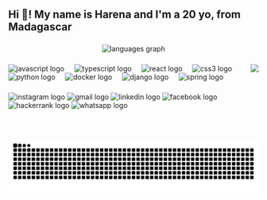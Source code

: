 <h2 align="left">Hi 👋! My name is Harena and I'm a 20 yo, from Madagascar</h2>

###

<div align="center">
  <img src="https://github-readme-stats.vercel.app/api/top-langs?username=HarenaRaelison&locale=fr&hide_title=false&layout=compact&card_width=320&langs_count=12&theme=monokai&hide_border=false" height="150" alt="languages graph"  />
</div>

###

<img align="right" height="150" src="https://scontent.ftnr2-2.fna.fbcdn.net/v/t39.30808-6/483067190_1206620844164784_3343559791701787024_n.jpg?_nc_cat=101&ccb=1-7&_nc_sid=6ee11a&_nc_eui2=AeGRtL4nI601BA2tmDer7bUnMKIumPRmhvIwoi6Y9GaG8mrcscRhkuMOW5SDCL8BQY5S_arT7DPUS1zW5Ix9SqNg&_nc_ohc=p_BIjckNm_QQ7kNvgFwXEKN&_nc_oc=AdlXBUirrXa1OX9vnipQu4DyJS0VPDbXsagcGzvLxENo7QZd6Kc_1QbkcyufSpzLRZ4&_nc_zt=23&_nc_ht=scontent.ftnr2-2.fna&_nc_gid=exnzhN_t-LIUvuJ3xTJ5XA&oh=00_AYFhcKgyQWb8gxV6AynoNljmYVnj5vPyDxJ7RjdAcYtBXQ&oe=67F2FFB2"  />

###

<div align="left">
  <img src="https://cdn.jsdelivr.net/gh/devicons/devicon/icons/javascript/javascript-original.svg" height="30" alt="javascript logo"  />
  <img width="12" />
  <img src="https://cdn.jsdelivr.net/gh/devicons/devicon/icons/typescript/typescript-original.svg" height="30" alt="typescript logo"  />
  <img width="12" />
  <img src="https://cdn.jsdelivr.net/gh/devicons/devicon/icons/react/react-original.svg" height="30" alt="react logo"  />
  <img width="12" />
  <img src="https://cdn.jsdelivr.net/gh/devicons/devicon/icons/css3/css3-original.svg" height="30" alt="css3 logo"  />
  <img width="12" />
  <img src="https://cdn.jsdelivr.net/gh/devicons/devicon/icons/python/python-original.svg" height="30" alt="python logo"  />
  <img width="12" />
  <img src="https://cdn.jsdelivr.net/gh/devicons/devicon/icons/docker/docker-original.svg" height="30" alt="docker logo"  />
  <img width="12" />
  <img src="https://cdn.jsdelivr.net/gh/devicons/devicon/icons/django/django-plain.svg" height="30" alt="django logo"  />
  <img width="12" />
  <img src="https://cdn.jsdelivr.net/gh/devicons/devicon/icons/spring/spring-original.svg" height="30" alt="spring logo"  />
</div>

###

<div align="left">
  <img src="https://img.shields.io/static/v1?message=Instagram&logo=instagram&label=&color=E4405F&logoColor=white&labelColor=&style=for-the-badge" height="35" alt="instagram logo"  />
  <img src="https://img.shields.io/static/v1?message=Gmail&logo=gmail&label=&color=D14836&logoColor=white&labelColor=&style=for-the-badge" height="35" alt="gmail logo"  />
  <img src="https://img.shields.io/static/v1?message=LinkedIn&logo=linkedin&label=&color=0077B5&logoColor=white&labelColor=&style=for-the-badge" height="35" alt="linkedin logo"  />
  <img src="https://img.shields.io/static/v1?message=Facebook&logo=facebook&label=&color=1877F2&logoColor=white&labelColor=&style=for-the-badge" height="35" alt="facebook logo"  />
  <img src="https://img.shields.io/static/v1?message=HackerRank&logo=hackerrank&label=&color=2EC866&logoColor=white&labelColor=&style=for-the-badge" height="35" alt="hackerrank logo"  />
  <img src="https://img.shields.io/static/v1?message=Whatsapp&logo=whatsapp&label=&color=25D366&logoColor=white&labelColor=&style=for-the-badge" height="35" alt="whatsapp logo"  />
</div>

###

<br clear="both">

<img src="https://raw.githubusercontent.com/HarenaRaelison/HarenaRaelison/output/snake.svg" alt="Snake animation" />

###
